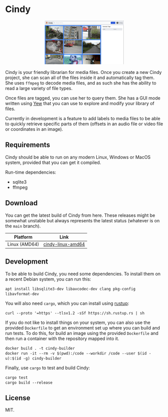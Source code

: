 # Cindy

<div align="center">
<img src="screenshot.png" width="50%" />
</div>

Cindy is your friendly librarian for media files. Once you create a new Cindy
project, she can scan all of the files inside it and automatically tag them.
She uses `ffmpeg` to decode media files, and as such she has the ability to
read a large variety of file types.

Once files are tagged, you can use her to query them. She has a GUI mode
written using [Yew](https://yew.rs) that you can use to explore and modify
your library of files.

Currently in development is a feature to add labels to media files to be able
to quickly retrieve specific parts of them (offsets in an audio file or video
file or coordinates in an image).

## Requirements

Cindy should be able to run on any modern Linux, Windows or MacOS system,
provided that you can get it compiled.

Run-time dependencies:

- sqlite3
- ffmpeg

## Download

You can get the latest build of Cindy from here. These releases might be
somewhat unstable but always represents the latest status (whatever is on the
`main` branch).

| Platform | Link |
| --- | --- |
| Linux (AMD64) | [cindy-linux-amd64](https://xfbs.gitlab.io/cindy/cindy-linux-amd64) |

## Development

To be able to build Cindy, you need some dependencies. To install them on a
recent Debian system, you can run this:

```
apt install libsqlite3-dev libavcodec-dev clang pkg-config libavformat-dev
```

You will also need `cargo`, which you can install using [rustup](https://rustup.rs):

```
curl --proto '=https' --tlsv1.2 -sSf https://sh.rustup.rs | sh
```

If you do not like to install things on your system, you can also use the
provided `Dockerfile` to get an environment set up where you can build and run
tests. To do this, for build an image using the provided `Dockerfile` and then
run a container with the repository mapped into it.

```
docker build . -t cindy-builder
docker run -it --rm -v $(pwd):/code --workdir /code --user $(id -u):$(id -g) cindy-builder
```

Finally, use `cargo` to test and build Cindy:

```
cargo test
cargo build --release
```

## License

MIT.
